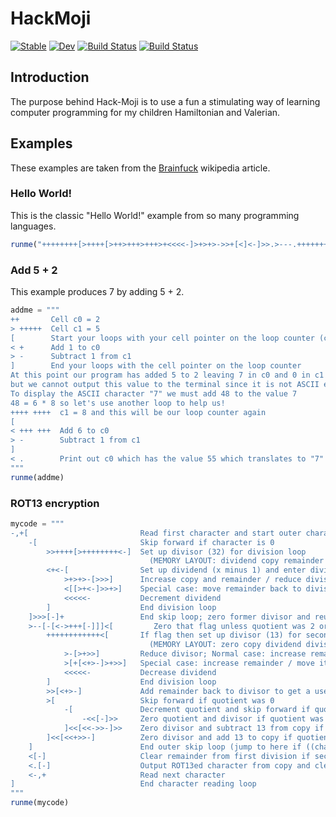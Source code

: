 # HackMoji 

[![Stable](https://img.shields.io/badge/docs-stable-blue.svg)](https://DoktorMike.github.io/HackMoji.jl/stable) [![Dev](https://img.shields.io/badge/docs-dev-blue.svg)](https://DoktorMike.github.io/HackMoji.jl/dev) [![Build Status](https://github.com/DoktorMike/HackMoji.jl/workflows/CI/badge.svg)](https://github.com/DoktorMike/HackMoji.jl/actions) [![Build Status](https://travis-ci.com/DoktorMike/HackMoji.jl.svg?branch=master)](https://travis-ci.com/DoktorMike/HackMoji.jl)

## Introduction

The purpose behind Hack-Moji is to use a fun a stimulating way of learning
computer programming for my children Hamiltonian and Valerian.

## Examples

These examples are taken from the [Brainfuck](https://en.wikipedia.org/wiki/Brainfuck#Examples) wikipedia article.

### Hello World!

This is the classic "Hello World!" example from so many programming languages.

```julia
runme("++++++++[>++++[>++>+++>+++>+<<<<-]>+>+>->>+[<]<-]>>.>---.+++++++..+++.>>.<-.<.+++.------.--------.>>+.>++.")
```

### Add 5 + 2

This example produces 7 by adding 5 + 2.

```julia
addme = """
++       Cell c0 = 2
> +++++  Cell c1 = 5
[        Start your loops with your cell pointer on the loop counter (c1 in our case)
< +      Add 1 to c0
> -      Subtract 1 from c1
]        End your loops with the cell pointer on the loop counter
At this point our program has added 5 to 2 leaving 7 in c0 and 0 in c1
but we cannot output this value to the terminal since it is not ASCII encoded!
To display the ASCII character "7" we must add 48 to the value 7
48 = 6 * 8 so let's use another loop to help us!
++++ ++++  c1 = 8 and this will be our loop counter again
[
< +++ +++  Add 6 to c0
> -        Subtract 1 from c1
]
< .        Print out c0 which has the value 55 which translates to "7"!
"""
runme(addme)
```

### ROT13 encryption

```julia
mycode = """
-,+[                         Read first character and start outer character reading loop
    -[                       Skip forward if character is 0
        >>++++[>++++++++<-]  Set up divisor (32) for division loop
                               (MEMORY LAYOUT: dividend copy remainder divisor quotient zero zero)
        <+<-[                Set up dividend (x minus 1) and enter division loop
            >+>+>-[>>>]      Increase copy and remainder / reduce divisor / Normal case: skip forward
            <[[>+<-]>>+>]    Special case: move remainder back to divisor and increase quotient
            <<<<<-           Decrement dividend
        ]                    End division loop
    ]>>>[-]+                 End skip loop; zero former divisor and reuse space for a flag
    >--[-[<->+++[-]]]<[         Zero that flag unless quotient was 2 or 3; zero quotient; check flag
        ++++++++++++<[       If flag then set up divisor (13) for second division loop
                               (MEMORY LAYOUT: zero copy dividend divisor remainder quotient zero zero)
            >-[>+>>]         Reduce divisor; Normal case: increase remainder
            >[+[<+>-]>+>>]   Special case: increase remainder / move it back to divisor / increase quotient
            <<<<<-           Decrease dividend
        ]                    End division loop
        >>[<+>-]             Add remainder back to divisor to get a useful 13
        >[                   Skip forward if quotient was 0
            -[               Decrement quotient and skip forward if quotient was 1
                -<<[-]>>     Zero quotient and divisor if quotient was 2
            ]<<[<<->>-]>>    Zero divisor and subtract 13 from copy if quotient was 1
        ]<<[<<+>>-]          Zero divisor and add 13 to copy if quotient was 0
    ]                        End outer skip loop (jump to here if ((character minus 1)/32) was not 2 or 3)
    <[-]                     Clear remainder from first division if second division was skipped
    <.[-]                    Output ROT13ed character from copy and clear it
    <-,+                     Read next character
]                            End character reading loop
"""
runme(mycode)
```
